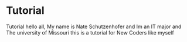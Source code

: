 # Tutorial
Tutorial
hello all, My name is Nate Schutzenhofer and Im an IT major and The university of Missouri
this is a tutorial for New Coders like myself
